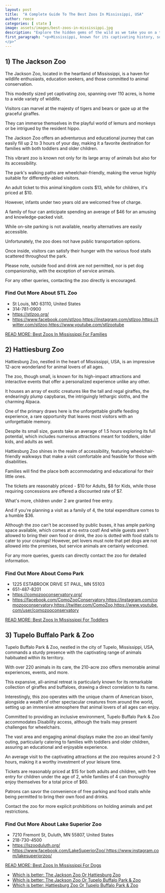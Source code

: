 ```yaml
---
layout: post
title:  "A Complete Guide To The Best Zoos In Mississippi, USA"
author: reece
categories: [ state ]
image: assets/images/best-zoos-in-mississippi.jpg
description: "Explore the hidden gems of the wild as we take you on a tour through Mississippi's finest zoos. Discover the top animal sanctuaries, featuring exotic species, interactive exhibits, and conservation efforts. Experience the wildest adventure in Mississippi's top-rated zoos."
first_paragraph: "<p>Mississippi, known for its captivating history, soulful music, and breathtaking landscapes, also plays host to a variety of zoos that add to its vibrant charm.</p><p>There's something incredibly thrilling about witnessing the wide spectrum of wildlife in an environment that encourages discovery and exploration.</p><p>Whether you're a parent planning a weekend buzz with your kids, an animal lover determined to see exotic species, or a solo traveler making unforgettable memories, our roundup of the best zoos in Mississippi will cater to all your unique interests.</p><p>So, let's embark on this exciting journey, showcasing the diversity of nature while also promoting wildlife conservation.</p><p>Buckle up for a Magnolia State safari like no other!
</p>"
---
```




## 1) The Jackson Zoo 

The Jackson Zoo, located in the heartland of Mississippi, is a haven for wildlife enthusiasts, education seekers, and those committed to animal conservation. 

This modestly sized yet captivating zoo, spanning over 110 acres, is home to a wide variety of wildlife. 

Visitors can marvel at the majesty of tigers and bears or gaze up at the graceful giraffes. 

They can immerse themselves in the playful world of lemurs and monkeys or be intrigued by the resident hippo. 

The Jackson Zoo offers an adventurous and educational journey that can easily fill up 2 to 3 hours of your day, making it a favorite destination for families with both toddlers and older children.

This vibrant zoo is known not only for its large array of animals but also for its accessibility. 

The park's walking paths are wheelchair-friendly, making the venue highly suitable for differently-abled visitors. 

An adult ticket to this animal kingdom costs $13, while for children, it's priced at $10. 

However, infants under two years old are welcomed free of charge. 

A family of four can anticipate spending an average of $46 for an amusing and knowledge-packed visit. 

While on-site parking is not available, nearby alternatives are easily accessible. 

Unfortunately, the zoo does not have public transportation options. 

Once inside, visitors can satisfy their hunger with the various food stalls scattered throughout the park. 

Please note, outside food and drink are not permitted, nor is pet dog companionship, with the exception of service animals. 

For any other queries, contacting the zoo directly is encouraged.

<div class="find-out-more" markdown="1">

### Find Out More About STL Zoo

- St Louis, MO 63110, United States
- 314-781-0900
- https://stlzoo.org/
- https://www.facebook.com/stlzoo,https://instagram.com/stlzoo,https://twitter.com/stlzoo,https://www.youtube.com/stlzootube


</div>



<a href="/best-zoo-in-mississippi-for-families">READ MORE: Best Zoos In Mississippi For Families</a>



## 2) Hattiesburg Zoo 

Hattiesburg Zoo, nestled in the heart of Mississippi, USA, is an impressive 12-acre wonderland for animal lovers of all ages. 

The zoo, though small, is known for its high-impact attractions and interactive events that offer a personalized experience unlike any other. 

It houses an array of exotic creatures like the tall and regal giraffes, the endearingly plump capybaras, the intriguingly lethargic sloths, and the charming Alpaca. 

One of the primary draws here is the unforgettable giraffe feeding experience, a rare opportunity that leaves most visitors with an unforgettable memory. 

Despite its small size, guests take an average of 1.5 hours exploring its full potential, which includes numerous attractions meant for toddlers, older kids, and adults as well.

Hattiesburg Zoo shines in the realm of accessibility, featuring wheelchair-friendly walkways that make a visit comfortable and feasible for those with disabilities. 

Families will find the place both accommodating and educational for their little ones. 

The tickets are reasonably priced - $10 for Adults, $8 for Kids, while those requiring concessions are offered a discounted rate of $7. 

What's more, children under 2 are granted free entry. 

And if you're planning a visit as a family of 4, the total expenditure comes to a humble $36. 

Although the zoo can't be accessed by public buses, it has ample parking space available, which comes at no extra cost! And while guests aren't allowed to bring their own food or drink, the zoo is dotted with food stalls to cater to your cravings! However, pet lovers must note that pet dogs are not allowed into the premises, but service animals are certainly welcomed. 

For any more queries, guests can directly contact the zoo for detailed information.

<div class="find-out-more" markdown="1">

### Find Out More About Como Park

- 1225 ESTABROOK DRIVE ST PAUL, MN 55103
- 651-487-8201
- https://comozooconservatory.org/
- https://facebook.com/ComoZooConservatory,https://instagram.com/comozooconservatory,https://twitter.com/ComoZoo,https://www.youtube.com/user/comozooconservatory


</div>



<a href="/best-zoo-in-mississippi-for-toddlers">READ MORE: Best Zoos In Mississippi For Toddlers</a>



## 3) Tupelo Buffalo Park & Zoo 

Tupelo Buffalo Park & Zoo, nestled in the city of Tupelo, Mississippi, USA, commands a sturdy presence with the captivating range of animals habituated within its territory. 

With over 220 animals in its care, the 210-acre zoo offers memorable animal experiences, events, and more. 

This expansive, all-animal retreat is particularly known for its remarkable collection of giraffes and buffaloes, drawing a direct correlation to its name. 

Interestingly, this zoo operates with the unique charm of American bison, alongside a wealth of other spectacular creatures from around the world, setting up an immersive atmosphere that animal lovers of all ages can enjoy.

Committed to providing an inclusive environment, Tupelo Buffalo Park & Zoo accommodates Disability access, although the trails may present challenges for wheelchairs. 

The vast area and engaging animal displays make the zoo an ideal family outing, particularly catering to families with toddlers and older children, assuring an educational and enjoyable experience. 

An average visit to the captivating attractions at the zoo requires around 2-3 hours, making it a worthy investment of your leisure time. 

Tickets are reasonably priced at $15 for both adults and children, with free entry for children under the age of 2, while families of 4 can thoroughly enjoy themselves for a total price of $60. 

Patrons can savor the convenience of free parking and food stalls while being permitted to bring their own food and drinks. 

Contact the zoo for more explicit prohibitions on holding animals and pet restrictions.

<div class="find-out-more" markdown="1">

### Find Out More About Lake Superior Zoo

- 7210 Fremont St, Duluth, MN 55807, United States
- 218-730-4500
- https://lszooduluth.org/
- https://www.facebook.com/LakeSuperiorZoo/,https://www.instagram.com/lakesuperiorzoo/


</div>



<a href="/best-zoo-in-mississippi-for-dogs">READ MORE: Best Zoos In Mississippi For Dogs</a>



* <a href="/the-jackson-zoo-vs-hattiesburg-zoo">Which is better: The Jackson Zoo Or Hattiesburg Zoo</a>
* <a href="/the-jackson-zoo-vs-tupelo-buffalo-park-&-zoo">Which is better: The Jackson Zoo Or Tupelo Buffalo Park & Zoo</a>
* <a href="/hattiesburg-zoo-vs-tupelo-buffalo-park-&-zoo">Which is better: Hattiesburg Zoo Or Tupelo Buffalo Park & Zoo</a>

